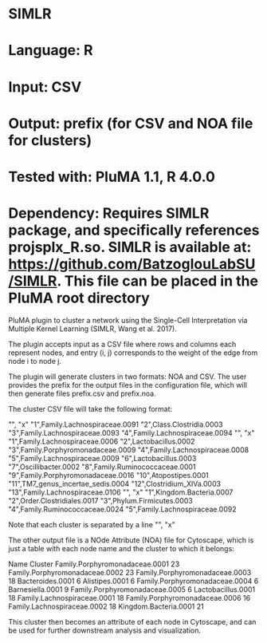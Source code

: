 # SIMLR
# Language: R
# Input: CSV
# Output: prefix (for CSV and NOA file for clusters) 
# Tested with: PluMA 1.1, R 4.0.0
# Dependency: Requires SIMLR package, and specifically references projsplx_R.so.  SIMLR is available at: https://github.com/BatzoglouLabSU/SIMLR.  This file can be placed in the PluMA root directory

PluMA plugin to cluster a network using the Single-Cell Interpretation
via Multiple Kernel Learning (SIMLR, Wang et al. 2017).

The plugin accepts input as a CSV file where rows and columns each
represent nodes, and entry (i, j) corresponds to the weight of the edge
from node i to node j.

The plugin will generate clusters in two formats: NOA and CSV.  The user
provides the prefix for the output files in the configuration file, which
will then generate files prefix.csv and prefix.noa.

The cluster CSV file will take the following format: 

"",     "x"
"1",Family.Lachnospiraceae.0091
"2",Class.Clostridia.0003
"3",Family.Lachnospiraceae.0093
"4",Family.Lachnospiraceae.0094
"",     "x"
"1",Family.Lachnospiraceae.0006
"2",Lactobacillus.0002
"3",Family.Porphyromonadaceae.0009
"4",Family.Lachnospiraceae.0008
"5",Family.Lachnospiraceae.0009
"6",Lactobacillus.0003
"7",Oscillibacter.0002
"8",Family.Ruminococcaceae.0001
"9",Family.Porphyromonadaceae.0016
"10",Atopostipes.0001
"11",TM7_genus_incertae_sedis.0004
"12",Clostridium_XlVa.0003
"13",Family.Lachnospiraceae.0106
"",     "x"
"1",Kingdom.Bacteria.0007
"2",Order.Clostridiales.0017
"3",Phylum.Firmicutes.0003
"4",Family.Ruminococcaceae.0024
"5",Family.Lachnospiraceae.0092

Note that each cluster is separated by a line "", "x"

The other output file is a NOde Attribute (NOA) file for Cytoscape, which
is just a table with each node name and the cluster to which it belongs:

Name    Cluster
Family.Porphyromonadaceae.0001  23
Family.Porphyromonadaceae.0002  23
Family.Porphyromonadaceae.0003  18
Bacteroides.0001        6
Alistipes.0001  6
Family.Porphyromonadaceae.0004  6
Barnesiella.0001        9
Family.Porphyromonadaceae.0005  6
Lactobacillus.0001      18
Family.Lachnospiraceae.0001     18
Family.Porphyromonadaceae.0006  16
Family.Lachnospiraceae.0002     18
Kingdom.Bacteria.0001   21

This cluster then becomes an attribute of each node in Cytoscape,
and can be used for further downstream analysis and visualization.
